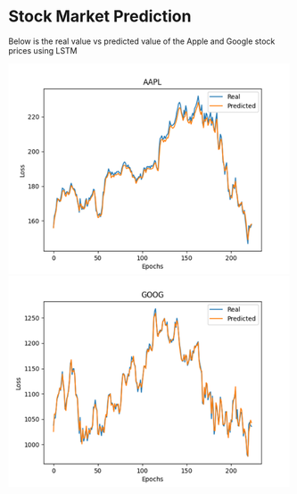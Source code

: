 # Stock Market Prediction
Below is the real value vs predicted value of the Apple and Google stock prices using LSTM

![This is an image](/Images/Picture1.png)
![This is an image](/Images/Picture2.png)
